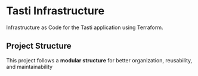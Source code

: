 # Tasti Infrastructure

Infrastructure as Code for the Tasti application using Terraform.

## Project Structure

This project follows a **modular structure** for better organization, reusability, and maintainability
